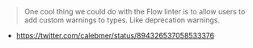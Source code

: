 > One cool thing we could do with the Flow linter is to allow users to add custom warnings to types. Like deprecation warnings.
- https://twitter.com/calebmer/status/894326537058533376
